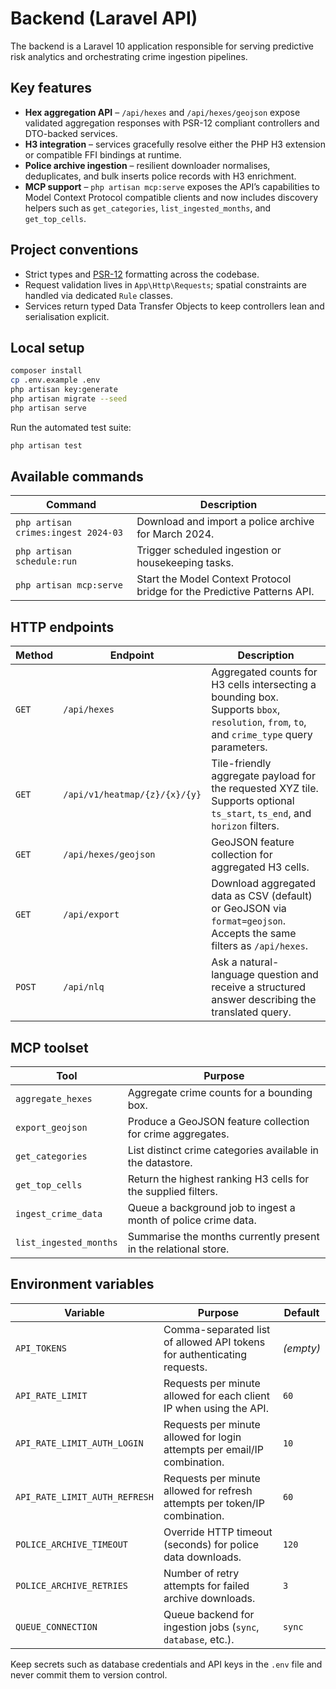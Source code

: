 # Backend (Laravel API)

The backend is a Laravel 10 application responsible for serving predictive risk analytics and orchestrating crime ingestion pipelines.

## Key features

- **Hex aggregation API** – `/api/hexes` and `/api/hexes/geojson` expose validated aggregation responses with PSR-12 compliant controllers and DTO-backed services.
- **H3 integration** – services gracefully resolve either the PHP H3 extension or compatible FFI bindings at runtime.
- **Police archive ingestion** – resilient downloader normalises, deduplicates, and bulk inserts police records with H3 enrichment.
- **MCP support** – `php artisan mcp:serve` exposes the API’s capabilities to Model Context Protocol compatible clients and now includes discovery helpers such as `get_categories`, `list_ingested_months`, and `get_top_cells`.


## Project conventions

- Strict types and [PSR-12](https://www.php-fig.org/psr/psr-12/) formatting across the codebase.
- Request validation lives in `App\Http\Requests`; spatial constraints are handled via dedicated `Rule` classes.
- Services return typed Data Transfer Objects to keep controllers lean and serialisation explicit.

## Local setup

```bash
composer install
cp .env.example .env
php artisan key:generate
php artisan migrate --seed
php artisan serve
```

Run the automated test suite:

```bash
php artisan test
```

## Available commands

| Command | Description |
|---------|-------------|
| `php artisan crimes:ingest 2024-03` | Download and import a police archive for March 2024. |
| `php artisan schedule:run` | Trigger scheduled ingestion or housekeeping tasks. |
| `php artisan mcp:serve` | Start the Model Context Protocol bridge for the Predictive Patterns API. |

## HTTP endpoints

| Method | Endpoint | Description |
|--------|----------|-------------|
| `GET` | `/api/hexes` | Aggregated counts for H3 cells intersecting a bounding box. Supports `bbox`, `resolution`, `from`, `to`, and `crime_type` query parameters. |
| `GET` | `/api/v1/heatmap/{z}/{x}/{y}` | Tile-friendly aggregate payload for the requested XYZ tile. Supports optional `ts_start`, `ts_end`, and `horizon` filters. |
| `GET` | `/api/hexes/geojson` | GeoJSON feature collection for aggregated H3 cells. |
| `GET` | `/api/export` | Download aggregated data as CSV (default) or GeoJSON via `format=geojson`. Accepts the same filters as `/api/hexes`. |
| `POST` | `/api/nlq` | Ask a natural-language question and receive a structured answer describing the translated query. |

## MCP toolset

| Tool | Purpose |
|------|---------|
| `aggregate_hexes` | Aggregate crime counts for a bounding box. |
| `export_geojson` | Produce a GeoJSON feature collection for crime aggregates. |
| `get_categories` | List distinct crime categories available in the datastore. |
| `get_top_cells` | Return the highest ranking H3 cells for the supplied filters. |
| `ingest_crime_data` | Queue a background job to ingest a month of police crime data. |
| `list_ingested_months` | Summarise the months currently present in the relational store. |


## Environment variables

| Variable | Purpose | Default |
|----------|---------|---------|
| `API_TOKENS` | Comma-separated list of allowed API tokens for authenticating requests. | _(empty)_ |
| `API_RATE_LIMIT` | Requests per minute allowed for each client IP when using the API. | `60` |
| `API_RATE_LIMIT_AUTH_LOGIN` | Requests per minute allowed for login attempts per email/IP combination. | `10` |
| `API_RATE_LIMIT_AUTH_REFRESH` | Requests per minute allowed for refresh attempts per token/IP combination. | `60` |
| `POLICE_ARCHIVE_TIMEOUT` | Override HTTP timeout (seconds) for police data downloads. | `120` |
| `POLICE_ARCHIVE_RETRIES` | Number of retry attempts for failed archive downloads. | `3` |
| `QUEUE_CONNECTION` | Queue backend for ingestion jobs (`sync`, `database`, etc.). | `sync` |

Keep secrets such as database credentials and API keys in the `.env` file and never commit them to version control.
